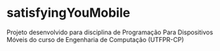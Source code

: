 # satisfyingYouMobile
Projeto desenvolvido para disciplina de Programação Para Dispositivos Móveis do curso de Engenharia de Computação (UTFPR-CP)
